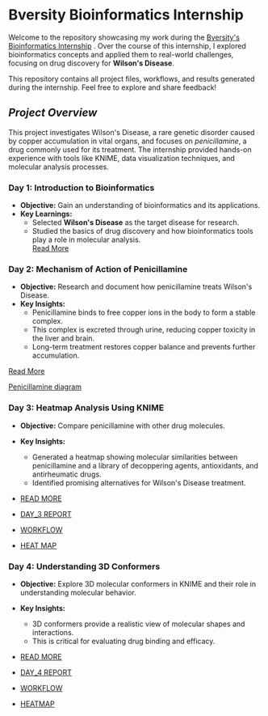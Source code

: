 # **Bversity Bioinformatics Internship**

Welcome to the repository showcasing my work during the <ins>Bversity's Bioinformatics Internship</ins> . Over the course of this internship, I explored bioinformatics concepts and applied them to real-world challenges, focusing on drug discovery for **Wilson's Disease**.

This repository contains all project files, workflows, and results generated during the internship. Feel free to explore and share feedback!

## _**Project Overview**_

This project investigates Wilson's Disease, a rare genetic disorder caused by copper accumulation in vital organs, and focuses on _penicillamine_, a drug commonly used for its treatment.
The internship provided hands-on experience with tools like KNIME, data visualization techniques, and molecular analysis processes.

### **Day 1: Introduction to Bioinformatics**  
- **Objective:** Gain an understanding of bioinformatics and its applications.  
- **Key Learnings:**  
  - Selected **Wilson's Disease** as the target disease for research.  
  - Studied the basics of drug discovery and how bioinformatics tools play a role in molecular analysis.  
[Read More](DAY_1/notes.md)

### **Day 2: Mechanism of Action of Penicillamine**
- **Objective:** Research and document how penicillamine treats Wilson's Disease.
- **Key Insights:**
  - Penicillamine binds to free copper ions in the body to form a stable complex.
  - This complex is excreted through urine, reducing copper toxicity in the liver and brain.
  - Long-term treatment restores copper balance and prevents further accumulation.

[Read More](DAY_2/penicillamine.md)

[Penicillamine diagram](DAY_2/Penicillamine_Diagram.png)

### **Day 3: Heatmap Analysis Using KNIME**  
- **Objective:** Compare penicillamine with other drug molecules.
- **Key Insights:**
   - Generated a heatmap showing molecular similarities between penicillamine and a library of decoppering agents, antioxidants, and antirheumatic drugs.
   - Identified promising alternatives for Wilson's Disease treatment.

- [READ MORE](DAY_3/KNIME_Workflow.knime.md)
- [DAY_3 REPORT](DAY_3/REPORT_1.docx)
- [WORKFLOW](DAY_3/workflow-1.png)
- [HEAT MAP](DAY_3/Heatmap-1.png)

### **Day 4: Understanding 3D Conformers**
- **Objective:** Explore 3D molecular conformers in KNIME and their role in understanding molecular behavior.
- **Key Insights:**
     - 3D conformers provide a realistic view of molecular shapes and interactions.
     - This is critical for evaluating drug binding and efficacy.

- [READ MORE](DAY_4/3D_Conformers.md)
- [DAY_4 REPORT](DAY_4/REPORT-2.docx)
- [WORKFLOW](DAY_4/workflow-2.png)
- [HEATMAP](DAY_4/heatmap-2.png)



